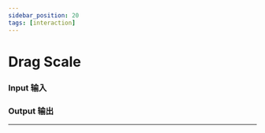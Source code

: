 ```yaml
---
sidebar_position: 20
tags: [interaction]
---
```


# Drag Scale



### Input 输入




### Output 输出





------
